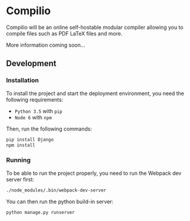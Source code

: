 # Compilio

Compilio will be an online self-hostable modular compiler allowing you to compile files such as PDF LaTeX files and more.

More information coming soon...

## Development

### Installation

To install the project and start the deployment environment, you need the following requirements:

- `Python 3.5` with `pip`
- `Node 6` with `npm`

Then, run the following commands:

```sh
pip install Django
npm install
```

### Running

To be able to run the project properly, you need to run the Webpack dev server first:

```sh
./node_modules/.bin/webpack-dev-server
```

You can then run the python build-in server:

```sh
python manage.py runserver
```
